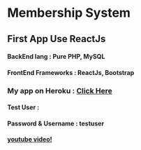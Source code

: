 # Membership System 
## First App Use ReactJs

#### BackEnd lang : Pure PHP, MySQL
#### FrontEnd Frameworks : ReactJs, Bootstrap

### My app on Heroku : [ Click Here ](https://saifweb.herokuapp.com/)
#### Test User : 
#### Password & Username : testuser

#### [youtube video!](https://www.youtube.com/watch?v=ubDtYFQwApA)
